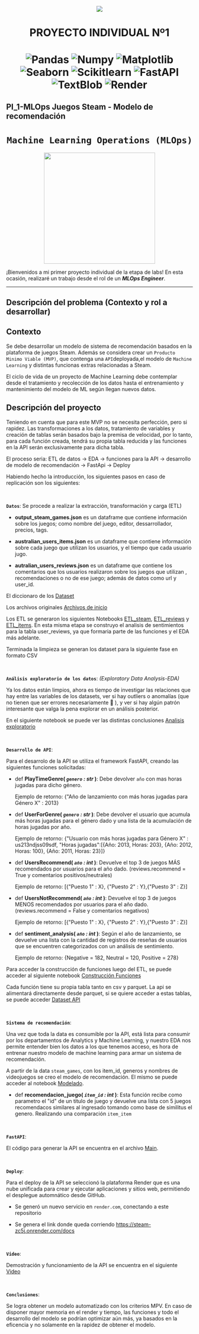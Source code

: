 <p align=center><img src=https://d31uz8lwfmyn8g.cloudfront.net/Assets/logo-henry-white-lg.png><p>

# <h1 align=center> **PROYECTO INDIVIDUAL Nº1** </h1>
# <h1 align=center> ![Pandas](https://img.shields.io/badge/-Pandas-333333?style=flat&logo=pandas) ![Numpy](https://img.shields.io/badge/-Numpy-333333?style=flat&logo=numpy) ![Matplotlib](https://img.shields.io/badge/-Matplotlib-333333?style=flat&logo=matplotlib) ![Seaborn](https://img.shields.io/badge/-Seaborn-333333?style=flat&logo=seaborn) ![Scikitlearn](https://img.shields.io/badge/-Scikitlearn-333333?style=flat&logo=scikitlearn) ![FastAPI](https://img.shields.io/badge/-FastAPI-333333?style=flat&logo=fastapi) ![TextBlob](https://img.shields.io/badge/-TextBlob-333333?style=flat&logo=textblob) ![Render](https://img.shields.io/badge/-Render-333333?style=flat&logo=render)
## PI_1-MLOps Juegos Steam - Modelo de recomendación

# <h1 align=center>**`Machine Learning Operations (MLOps)`**</h1>

<p align="center">
<img src="https://user-images.githubusercontent.com/67664604/217914153-1eb00e25-ac08-4dfa-aaf8-53c09038f082.png"  height=300>
</p>

¡Bienvenidos a mi primer proyecto individual de la etapa de labs! En esta ocasión, realizaré un trabajo desde el rol de un ***MLOps Engineer***.  

<hr>  

## **Descripción del problema (Contexto y rol a desarrollar)**

## Contexto

Se debe desarrollar un modelo de sistema de recomendación basados en la plataforma de juegos Steam. Además se considera crear un `Producto Minimo Viable (MVP)`, que contenga una `API`deployada,el modelo de `Machine Learning` y distintas funcionas extras relacionadas a Steam.

El ciclo de vida de un proyecto de Machine Learning debe contemplar desde el tratamiento y recolección de los datos hasta el entrenamiento y mantenimiento del modelo de ML según llegan nuevos datos.


## Descripción del proyecto

Teniendo en cuenta que para este MVP no se necesita perfección, pero si rapidez. Las transformaciones a los datos, tratamiento de variables y creación de tablas serán basados bajo la premisa de velocidad, por lo tanto, para cada función creada, tendrá su propia tabla reducida y las funciones en la API serán exclusivamente para dicha tabla.

El proceso seria: ETL de datos -> EDA -> funciones para la API -> desarrollo de modelo de recomendación -> FastApi -> Deploy 

Habiendo hecho la introducción, los siguientes pasos en caso de replicación son los siguientes:

<br/>

**`Datos`**: Se procede a realizar la extracción, transformación y carga (ETL)

+ **output_steam_games.json** es un dataframe que contiene información sobre los juegos; como nombre del juego, editor, dessarrollador, precios, tags.

+ **australian_users_items.json** es un dataframe que contiene información sobre cada juego que utilizan los usuarios, y el tiempo que cada usuario jugo.

+ **autralian_users_reviews.json** es un dataframe que contiene los comentarios que los usuarios realizaron sobre los juegos que utilizan , recomendaciones o no de ese juego; además de datos como url y user_id.

El diccionaro de los [Dataset](/images/diccionario_games.JPG) 

Los archivos originales [Archivos de inicio](https://drive.google.com/drive/folders/1HqBG2-sUkz_R3h1dZU5F2uAzpRn7BSpj)

Los ETL se generaron los siguientes Notebooks [ETL_steam](/01.ETL_steam_games.ipynb), [ETL_reviews](/02.ETL_users_reviews.ipynb) y [ETL_items](/03.ETL_users_items.ipynb). 
En esta misma etapa se construyo el analisis de sentimientos para la tabla user_reviews, ya que formaria parte de las funciones y el EDA más adelante.

Terminada la limpieza se generan los dataset para la siguiente fase en formato CSV

<br/>

**`Análisis exploratorio de los datos`**: _(Exploratory Data Analysis-EDA)_

Ya los datos están limpios, ahora es tiempo de investigar las relaciones que hay entre las variables de los datasets, ver si hay outliers o anomalías (que no tienen que ser errores necesariamente :eyes: ), y ver si hay algún patrón interesante que valga la pena explorar en un análisis posterior.

En el siguiente notebook se puede ver las distintas conclusiones [Analisis exploratorio](/04.EDA.ipynb)

<br/>

**`Desarrollo de API`**: 

Para el desarrolo de la API se utiliza el framework FastAPI, creando las siguientes funciones solicitadas:

+ def **PlayTimeGenre( *`genero` : str* )**:
    Debe devolver `año` con mas horas jugadas para dicho género.
  
    Ejemplo de retorno: {"Año de lanzamiento con más horas jugadas para Género X" : 2013}

+ def **UserForGenre( *`genero` : str* )**:
    Debe devolver el usuario que acumula más horas jugadas para el género dado y una lista de la acumulación de horas jugadas por año.

    Ejemplo de retorno: {"Usuario con más horas jugadas para Género X" : us213ndjss09sdf,
			     "Horas jugadas":[{Año: 2013, Horas: 203}, {Año: 2012, Horas: 100}, {Año: 2011, Horas: 23}]}

+ def **UsersRecommend( *`año` : int* )**:
   Devuelve el top 3 de juegos MÁS recomendados por usuarios para el año dado. (reviews.recommend = True y comentarios positivos/neutrales)
  
    Ejemplo de retorno: [{"Puesto 1" : X}, {"Puesto 2" : Y},{"Puesto 3" : Z}]

+ def **UsersNotRecommend( *`año` : int* )**:
   Devuelve el top 3 de juegos MENOS recomendados por usuarios para el año dado. (reviews.recommend = False y comentarios negativos)
  
    Ejemplo de retorno: [{"Puesto 1" : X}, {"Puesto 2" : Y},{"Puesto 3" : Z}]

+ def **sentiment_analysis( *`año` : int* )**:
    Según el año de lanzamiento, se devuelve una lista con la cantidad de registros de reseñas de usuarios que se encuentren categorizados con un análisis de sentimiento. 

    Ejemplo de retorno: {Negative = 182, Neutral = 120, Positive = 278}

Para acceder la construcción de funciones luego del ETL, se puede acceder al siguiente notebook [Construcción Funciones](/05.funciones.ipynb)

Cada función tiene su propia tabla tanto en csv y parquet. La api se alimentará directamente desde parquet, si se quiere acceder a estas tablas, se puede acceder [Dataset API](https://github.com/nuggi46/PI_ML_OPS/tree/main/data)

<br/>

**`Sistema de recomendación`**: 

Una vez que toda la data es consumible por la API, está lista para consumir por los departamentos de Analytics y Machine Learning, y nuestro EDA nos permite entender bien los datos a los que tenemos acceso, es hora de entrenar nuestro modelo de machine learning para armar un sistema de recomendación. 

A partir de la data `steam_games`, con los item_id, generos y nombres de videojuegos se creo el modelo de recomendación.
El mismo se puede acceder al notebook [Modelado](/06.sistema_recomendacion.ipynb). 

+ def **recomendacion_juego( *`item_id` : int* )**: 
 Esta función recibe como parametro el "id" de un titulo de juego y devuelve una lista con 5 juegos recomendacos similares al ingresado tomando como base de similitus el genero. Realizando una comparación  `item_item`

<br/>

**`FastAPI`**:

El código para generar la API se encuentra en el archivo [Main](/main.py).
  
<br/>

**`Deploy`**:

Para el deploy de la API se seleccionó la plataforma Render que es una nube unificada para crear y ejecutar aplicaciones y sitios web, permitiendo el desplegue automnático desde GitHub. 

* Se generó un nuevo servicio en `render.com`, conectando a este repositorio

* Se genera el link donde queda corriendo https://steam-zc5j.onrender.com/docs

<br/>

**`Video`**:

Demostración y funcionamiento de la API se encuentra en el siguiente [Video](https://youtu.be/RyMenv_9yrA)


<br/>

**`Conclusiones`**:

Se logra obtener un modelo automatizado con los criterios MPV. En caso de disponer mayor memoria en el render y tiempo, las funciones y todo el desarrollo del modelo se podrían optimizar aún más, ya basados en la eficencia y no solamente en la rapidez de obtener el modelo.
